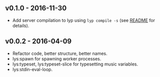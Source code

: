 ## v0.1.0 - 2016-11-30

- Add server compilation to lyp using `lyp compile -s` (see [README](README.md) for details).

## v0.0.2 - 2016-04-09

- Refactor code, better structure, better names.
- lys:spawn for spawning worker processes.
- lys:typeset, lys:typeset-slice for typesetting music variables.
- lys:stdin-eval-loop.
